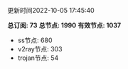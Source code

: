 更新时间2022-10-05 17:45:40

**总订阅: 73**
**总节点: 1990**
**有效节点: 1037**
- ss节点: 680
- v2ray节点: 303
- trojan节点: 54

